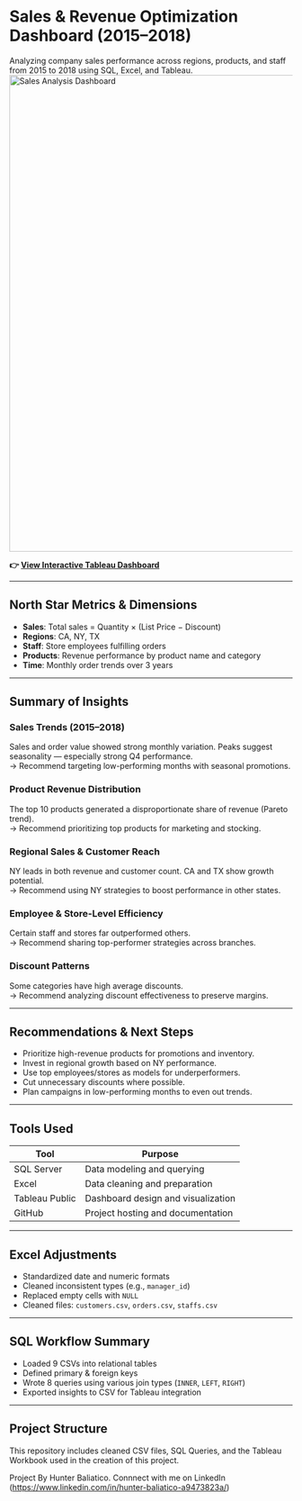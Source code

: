 # Sales & Revenue Optimization Dashboard (2015–2018)

Analyzing company sales performance across regions, products, and staff from 2015 to 2018 using SQL, Excel, and Tableau.
<img width="1692" height="847" alt="Sales Analysis Dashboard" src="https://github.com/user-attachments/assets/cd9b70af-4cd8-4945-8ddf-8ed620d2cdb9" />

**👉 [View Interactive Tableau Dashboard](https://public.tableau.com/app/profile/hunter.baliatico/viz/SalesRevenueOptimizationDashboard/SalesRevenueOptimizationDashboard?publish=yes)**

---

## **North Star Metrics & Dimensions**

- **Sales**: Total sales = Quantity × (List Price − Discount)  
- **Regions**: CA, NY, TX  
- **Staff**: Store employees fulfilling orders  
- **Products**: Revenue performance by product name and category  
- **Time**: Monthly order trends over 3 years  

---

## **Summary of Insights**

### **Sales Trends (2015–2018)**  
Sales and order value showed strong monthly variation. Peaks suggest seasonality — especially strong Q4 performance.  
→ Recommend targeting low-performing months with seasonal promotions.

### **Product Revenue Distribution**  
The top 10 products generated a disproportionate share of revenue (Pareto trend).  
→ Recommend prioritizing top products for marketing and stocking.

### **Regional Sales & Customer Reach**  
NY leads in both revenue and customer count. CA and TX show growth potential.  
→ Recommend using NY strategies to boost performance in other states.

### **Employee & Store-Level Efficiency**  
Certain staff and stores far outperformed others.  
→ Recommend sharing top-performer strategies across branches.

### **Discount Patterns**  
Some categories have high average discounts.  
→ Recommend analyzing discount effectiveness to preserve margins.

---

## **Recommendations & Next Steps**

- Prioritize high-revenue products for promotions and inventory.
- Invest in regional growth based on NY performance.
- Use top employees/stores as models for underperformers.
- Cut unnecessary discounts where possible.
- Plan campaigns in low-performing months to even out trends.

---

## **Tools Used**

| Tool           | Purpose                            |
|----------------|------------------------------------|
| SQL Server     | Data modeling and querying         |
| Excel          | Data cleaning and preparation      |
| Tableau Public | Dashboard design and visualization |
| GitHub         | Project hosting and documentation  |

---

## **Excel Adjustments**

- Standardized date and numeric formats  
- Cleaned inconsistent types (e.g., `manager_id`)  
- Replaced empty cells with `NULL`  
- Cleaned files: `customers.csv`, `orders.csv`, `staffs.csv`

---

## **SQL Workflow Summary**

- Loaded 9 CSVs into relational tables
- Defined primary & foreign keys
- Wrote 8 queries using various join types (`INNER`, `LEFT`, `RIGHT`)
- Exported insights to CSV for Tableau integration

---

## Project Structure
This repository includes cleaned CSV files, SQL Queries, and the Tableau Workbook used in the creation of this project.


Project By Hunter Baliatico. Connnect with me on LinkedIn (https://www.linkedin.com/in/hunter-baliatico-a9473823a/)
